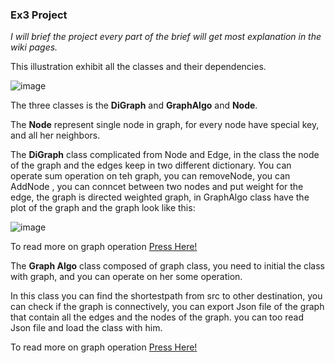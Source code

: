 ### Ex3 Project 

*I will brief the project every part of the brief will get most explanation in the wiki pages.*

This illustration exhibit all the classes and their dependencies.

![image](https://user-images.githubusercontent.com/61500507/103580534-0a2a0200-4ee3-11eb-8f42-622740539411.png)

The three classes is the **DiGraph** and **GraphAlgo** and **Node**.

The **Node** represent single node in graph, for every node have special key, and all her neighbors.

The **DiGraph** class complicated from Node and Edge, in the class the node of the graph and the edges keep in two different dictionary. 
You can operate sum operation on teh graph, you can removeNode, you can AddNode , you can conncet between two nodes and put weight for the edge,
the graph is directed weighted graph, in GraphAlgo class have the plot of the graph and the graph look like this:

![image](https://user-images.githubusercontent.com/61500507/103581407-a43e7a00-4ee4-11eb-9c24-3646662b38e4.png)

To read more on graph operation [Press Here!](https://github.com/EN555/ex2/wiki/Graph)

The **Graph Algo** class composed of graph class, you need to initial the class with graph, and you can operate on her some operation.

In this class you can find the shortestpath from src to other destination, you can check if the graph is connectively,
you can export Json file of the graph that contain all the edges and the nodes of the graph. you can too read Json file and load the class with him.

To read more on graph operation [Press Here!](https://github.com/EN555/ex2/wiki/Algorithms)
